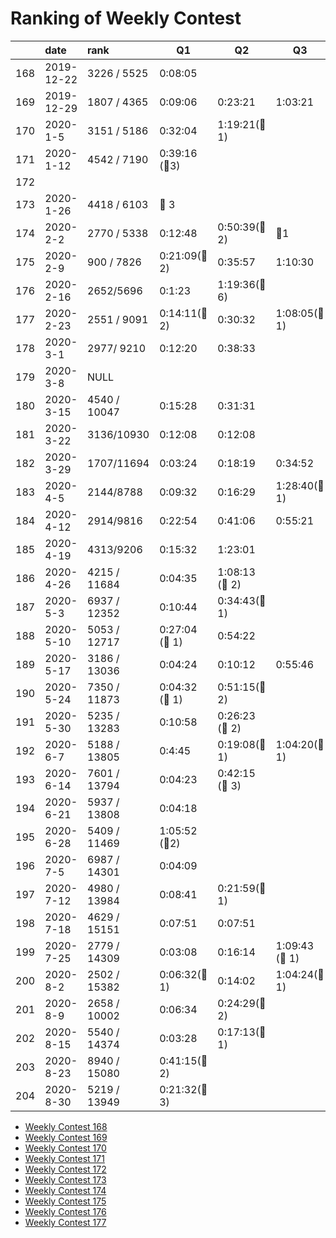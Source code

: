 # Ranking of Weekly Contest



|     | date       | rank         | Q1                 | Q2                | Q3                | Q4  |
|:--- |:---------- |:------------ | ------------------ | ----------------- | ----------------- | --- |
| 168 | 2019-12-22 | 3226 / 5525  | 0:08:05            |                   |                   |     |
| 169 | 2019-12-29 | 1807 / 4365  | 0:09:06            | 0:23:21           | 1:03:21           |     |
| 170 | 2020-1-5   | 3151 / 5186  | 0:32:04            | 1:19:21(:bug:1)   |                   |     |
| 171 | 2020-1-12  | 4542 / 7190  | 0:39:16  (:bug:3)  |                   |                   |     |
| 172 |            |              |                    |                   |                   |     |
| 173 | 2020-1-26  | 4418 / 6103  | :bug: 3            |                   |                   |     |
| 174 | 2020-2-2   | 2770 / 5338  | 0:12:48            | 0:50:39(:bug:2)   | :bug:1            |     |
| 175 | 2020-2-9   | 900 / 7826   | 0:21:09(:bug: 2)   | 0:35:57           | 1:10:30           |     |
| 176 | 2020-2-16  | 2652/5696    | 0:1:23             | 1:19:36(:bug:6)   |                   |     |
| 177 | 2020-2-23  | 2551 / 9091  | 0:14:11(:bug: 2)   | 0:30:32           | 1:08:05(:bug: 1)  |     |
| 178 | 2020-3-1   | 2977/ 9210   | 0:12:20            | 0:38:33           |                   |     |
| 179 | 2020-3-8   | NULL         |                    |                   |                   |     |
| 180 | 2020-3-15  | 4540 / 10047 | 0:15:28            | 0:31:31           |                   |     |
| 181 | 2020-3-22  | 3136/10930   | 0:12:08            | 0:12:08           |                   |     |
| 182 | 2020-3-29  | 1707/11694   | 0:03:24            | 0:18:19           | 0:34:52           |     |
| 183 | 2020-4-5   | 2144/8788    | 0:09:32            | 0:16:29           | 1:28:40(:bug: 1)  |     |
| 184 | 2020-4-12  | 2914/9816    | 0:22:54            | 0:41:06           | 0:55:21           |     |
| 185 | 2020-4-19  | 4313/9206    | 0:15:32            | 1:23:01           |                   |     |
| 186 | 2020-4-26  | 4215 / 11684 | 0:04:35            | 1:08:13 (:bug: 2) |                   |     |
| 187 | 2020-5-3   | 6937 / 12352 | 0:10:44            | 0:34:43(:bug: 1)  |                   |     |
| 188 | 2020-5-10  | 5053 / 12717 | 0:27:04  (:bug: 1) | 0:54:22           |                   |     |
| 189 | 2020-5-17  | 3186 / 13036 | 0:04:24            | 0:10:12           | 0:55:46           |     |
| 190 | 2020-5-24  | 7350 / 11873 | 0:04:32 (:bug: 1)  | 0:51:15(:bug:2)   |                   |     |
| 191 | 2020-5-30  | 5235 / 13283 | 0:10:58            | 0:26:23 (:bug: 2) |                   |     |
| 192 | 2020-6-7   | 5188 / 13805 | 0:4:45             | 0:19:08(:bug: 1)  | 1:04:20(:bug: 1)  |     |
| 193 | 2020-6-14  | 7601 / 13794 | 0:04:23            | 0:42:15 (:bug: 3) |                   |     |
| 194 | 2020-6-21  | 5937 / 13808 | 0:04:18            |                   |                   |     |
| 195 | 2020-6-28  | 5409 / 11469 | 1:05:52  (:bug:2)  |                   |                   |     |
| 196 | 2020-7-5   | 6987 / 14301 | 0:04:09            |                   |                   |     |
| 197 | 2020-7-12  | 4980 / 13984 | 0:08:41            | 0:21:59(:bug: 1)  |                   |     |
| 198 | 2020-7-18  | 4629 / 15151 | 0:07:51            | 0:07:51           |                   |     |
| 199 | 2020-7-25  | 2779 / 14309 | 0:03:08            | 0:16:14           | 1:09:43 (:bug: 1) |     |
| 200 | 2020-8-2   | 2502 / 15382 | 0:06:32(:bug: 1)   | 0:14:02           | 1:04:24(:bug: 1)  |     |
| 201 | 2020-8-9   | 2658 / 10002 | 0:06:34            | 0:24:29(:bug: 2)  |                   |     |
| 202 | 2020-8-15  | 5540 / 14374 | 0:03:28            | 0:17:13(:bug: 1)  |                   |     |
| 203 | 2020-8-23  | 8940 / 15080 | 0:41:15(:bug: 2)   |                   |                   |     |
| 204 | 2020-8-30  | 5219 / 13949 | 0:21:32(:bug: 3)   |                   |                   |     |


-   [Weekly Contest 168](https://leetcode.com/contest/weekly-contest-168/)
-   [Weekly Contest 169](https://leetcode.com/contest/weekly-contest-169/ranking)
-   [Weekly Contest 170](https://leetcode.com/contest/weekly-contest-170/ranking/)
-   [Weekly Contest 171](https://leetcode.com/contest/weekly-contest-171/ranking/)
-   [Weekly Contest 172](https://leetcode.com/contest/weekly-contest-172/ranking/)
-   [Weekly Contest 173](https://leetcode.com/contest/weekly-contest-173/ranking/)
-   [Weekly Contest 174](https://leetcode.com/contest/weekly-contest-174/ranking/)
-   [Weekly Contest 175](https://leetcode.com/contest/weekly-contest-175/ranking/)
-   [Weekly Contest 176](https://leetcode.com/contest/weekly-contest-176/ranking/)
-   [Weekly Contest 177](https://leetcode.com/contest/weekly-contest-177/ranking/)
